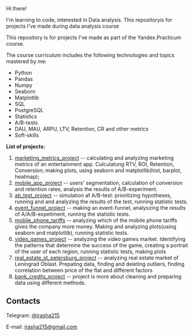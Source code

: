 Hi there! 

I'm learning to code, interested in Data analysis. This repositoryis for projects I've made during data analysis course

This repository is for projects I've made as part of the Yandex.Practicum course.


The course curriculum includes the following technologies and topics mastered by me:

 - Python
 - Pandas
 - Numpy
 - Seaborn
 - Matplotlib
 - SQL
 - PostgreSQL
 - Statistics
 - A/B-tests
 - DAU, MAU, ARPU, LTV, Retention, CR and other metrics
 - Soft-skills

**List of projects:**

 1. [marketing_metrics_project](https://github.com/irasha215/-data_analysis_course/tree/main/marketing_metrics_project) -- calculating and analyzing marketing metrics of an entertainment app. Culculatung RTV, ROI, Retention, Conversion; making plots, using seaborn and matplotlib(hist, barplot, heatmap);
 2. [mobile_app_project](https://github.com/irasha215/data_analysis_course/tree/main/mobile_app_project) -- users' segmentation, calculation of conversion and retention rates, analysis the results of A/B-experiment.
 3. [ab_test_project](https://github.com/irasha215/-data_analysis_course/tree/main/ab_test_project) -- simulation af A/B-test: prioritizing hypotheses, running and and analyzing the results of the test, running statistic tests.
 4. [event_funnel_project](https://github.com/irasha215/data_analysis_course/tree/main/funnel_project) -- making an event-funnel, analyszing the results of A/A/B-expetiment, running the statistic tests.
 5. [mobile_phone_tariffs](https://github.com/irasha215/-data_analysis_course/tree/main/mobile_phone_tariffs) -- analyzing which of the mobile phone tariffs gives the company more money. Making and analyzing plots(using seaborn and matplotlib), running statistic tests.
 6. [video_games_project](https://github.com/irasha215/-data_analysis_course/tree/main/video_games_project) -- analyzing the video games market. Identifying the patterns that determine the success of the game, creating a portrait of the user of each region, running statistic tests, making plots
 7. [real_estate_st_petersburg_project](https://github.com/irasha215/-data_analysis_course/tree/main/real_estate_st_petersburg_project) -- analyzing real estate market of Leningrad Oblast. Prepating data, finding and deleting outliers, finding correlation between price of the flat and different factors
 8. [bank_credits_project](https://github.com/irasha215/-data_analysis_course/tree/main/bank_credits_project) -- project is more about cleaning and preparing data using different methods. 


## Contacts<a name="contacts"></a>
Telegram: [@irasha215](https://t.me/irasha215)

E-mail: irasha215@gmail.com
